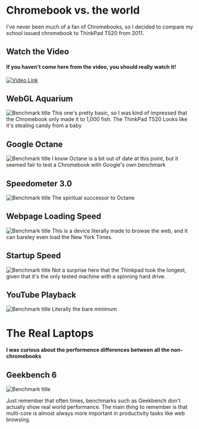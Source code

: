 # Chromebook vs. the world
I've never been much of a fan of Chromebooks, so I decided to compare my school issued chromebook to ThinkPad T520 from 2011.
## Watch the Video

#### If you haven't come here from the video, you should really watch it!

[![Video Link](./images/chromebook/thumbnail.png)](https://youtu.be/Jj9wPObPrmA)

## WebGL Aquarium
![Benchmark title](./images/chromebook/webgl.png)
This one's pretty basic, so I was kind of impressed that the Chromebook only made it to 1,000 fish. The ThinkPad T520 Looks like it's stealing candy from a baby

## Google Octane
![Benchmark title](./images/chromebook/octane.png)
I know Octane is a bit out of date at this point, but it seemed fair to test a Chromebook with Google's own benchmark

## Speedometer 3.0
![Benchmark title](./images/chromebook/speedometer.png)
The spiritual successor to Octane

## Webpage Loading Speed
![Benchmark title](./images/chromebook/webpage.png)
This is a device literally made to browse the web, and it can bareley even load the New York Times.

## Startup Speed
![Benchmark title](./images/chromebook/startup.png)
Not a surprise here that the Thinkpad took the longest, given that it's the only tested machine with a spinning hard drive.

## YouTube Playback
![Benchmark title](./images/chromebook/tube.png)
Literally the bare minimum 

# The Real Laptops
#### I was curious about the performence differences between all the non-chromebooks
## Geekbench 6
![Benchmark title](./images/chromebook/gb6.png)

Just remember that often times, benchmarks such as Geekbench don't actually show real world performance. The main thing to remember is that multi-core is almost always more important in productivity tasks like web browsing. 
